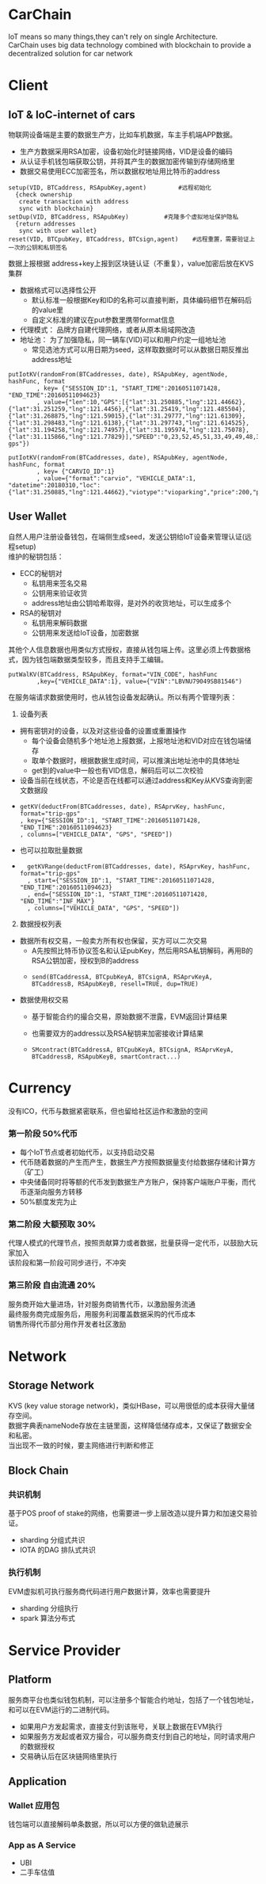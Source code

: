 # CarChain
IoT means so many things,they can't rely on single Architecture.  
CarChain uses big data technology combined with blockchain to provide a decentralized solution for car network

# Client
## IoT & IoC-internet of cars
物联网设备端是主要的数据生产方，比如车机数据，车主手机端APP数据。

* 生产方数据采用RSA加密，设备初始化时链接网络，VID是设备的编码
* 从认证手机钱包端获取公钥，并将其产生的数据加密传输到存储网络里
* 数据交易使用ECC加密签名，所以数据权地址用比特币的address
```
setup(VID, BTCaddress, RSApubKey,agent)			#远程初始化
  {check ownership
   create transaction with address
   sync with blockchain}
setDup(VID, BTCaddress, RSApubKey)			#克隆多个虚拟地址保护隐私
  {return addresses
   sync with user wallet}
reset(VID, BTCpubKey, BTCaddress, BTCsign,agent)	#远程重置，需要验证上一次的公钥和私钥签名
```
数据上报根据 address+key上报到区块链认证（不重复），value加密后放在KVS集群
* 数据格式可以选择性公开
	- 默认标准一般根据Key和ID的名称可以直接判断，具体编码细节在解码后的value里
	- 自定义标准的建议在put参数里携带format信息
* 代理模式： 品牌方自建代理网络，或者从原本局域网改造
* 地址池： 为了加强隐私，同一辆车(VID)可以和用户约定一组地址池
	- 常见选池方式可以用日期为seed，这样取数据时可以从数据日期反推出address地址
```
putIotKV(randomFrom(BTCaddresses, date), RSApubKey, agentNode, hashFunc, format
		, key= {"SESSION_ID":1, "START_TIME":20160511071428, "END_TIME":20160511094623}
		, value={"len":10,"GPS":[{"lat":31.250885,"lng":121.44662},{"lat":31.251259,"lng":121.4456},{"lat":31.25419,"lng":121.485504},{"lat":31.268875,"lng":121.59015},{"lat":31.29777,"lng":121.61309},{"lat":31.298483,"lng":121.6138},{"lat":31.297743,"lng":121.614525},{"lat":31.194258,"lng":121.74957},{"lat":31.195974,"lng":121.75078},{"lat":31.115866,"lng":121.77829}],"SPEED":"0,23,52,45,51,33,49,49,48,37","VEHICLE_DATA":1,"format"="trip-gps"})

putIotKV(randomFrom(BTCaddresses, date), RSApubKey, agentNode, hashFunc, format
		, key= {"CARVIO_ID":1}
		, value={"format":"carvio", "VEHICLE_DATA":1, "datetime":20180310,"loc":{"lat":31.250885,"lng":121.44662},"viotype":"vioparking","price":200,"point":0})
```


## User Wallet
自然人用户注册设备钱包，在端侧生成seed，发送公钥给IoT设备来管理认证(远程setup)  
维护的秘钥包括： 
* ECC的秘钥对
	- 私钥用来签名交易
	- 公钥用来验证收货
	- address地址由公钥哈希取得，是对外的收货地址，可以生成多个
* RSA的秘钥对
	- 私钥用来解码数据
	- 公钥用来发送给IoT设备，加密数据

其他个人信息数据也用类似方式授权，直接从钱包端上传。这里必须上传数据格式，因为钱包端数据类型较多，而且支持手工编辑。
```
putWalKV(BTCaddress, RSApubKey, format="VIN_CODE", hashFunc
		,key={"VEHICLE_DATA":1}, value={"VIN":"LBVNU79049SB81546")
```
在服务端请求数据使用时，也从钱包设备发起确认。所以有两个管理列表：

1. 设备列表
  - 拥有密钥对的设备，以及对这些设备的设置或重置操作
    - 每个设备会随机多个地址池上报数据，上报地址池和VID对应在钱包端储存
    - 取单个数据时，根据数据生成时间，可以推演出地址池中的具体地址
    - get到的value中一般也有VID信息，解码后可以二次校验
  - 设备当前在线状态，不论是否在线都可以通过address和Key从KVS查询到密文数据段
  - ```
    getKV(deductFrom(BTCaddresses, date), RSAprvKey, hashFunc, format="trip-gps"
    , key={"SESSION_ID":1, "START_TIME":20160511071428, "END_TIME":20160511094623}
    , columns=["VEHICLE_DATA", "GPS", "SPEED"])
    ```
  - 也可以拉取批量数据
  - ```
      getKVRange(deductFrom(BTCaddresses, date), RSAprvKey, hashFunc, format="trip-gps"
      , start={"SESSION_ID":1, "START_TIME":20160511071428, "END_TIME":20160511094623}
      , end={"SESSION_ID":1, "START_TIME":20160511071428, "END_TIME":"INF_MAX"}
      , columns=["VEHICLE_DATA", "GPS", "SPEED"])
      ```
2. 数据授权列表
  - 数据所有权交易，一般卖方所有权也保留，买方可以二次交易
    - A先按照比特币协议签名和认证pubKey，然后用RSA私钥解码，再用B的RSA公钥加密，授权到B的address
    - ```
      send(BTCaddressA, BTCpubKeyA, BTCsignA, RSAprvKeyA, BTCaddressB, RSApubKeyB, resell=TRUE, dup=TRUE)
      ```
  - 数据使用权交易
    - 基于智能合约的撮合交易，原始数据不泄露，EVM返回计算结果

    - 也需要双方的address以及RSA秘钥来加密接收计算结果

    - ```
      SMcontract(BTCaddressA, BTCpubKeyA, BTCsignA, RSAprvKeyA, BTCaddressB, RSApubKeyB, smartContract...)
      ```

# Currency
没有ICO，代币与数据紧密联系，但也留给社区运作和激励的空间
### 第一阶段 50%代币
* 每个IoT节点或者初始代币，以支持启动交易
* 代币随着数据的产生而产生，数据生产方按照数据量支付给数据存储和计算方（矿工）
* 中央储备同时将等额的代币发到数据生产方账户，保持客户端账户平衡，而代币逐渐向服务方转移
* 50%额度发完为止

### 第二阶段 大额预取 30%
代理人模式的代理节点，按照贡献算力或者数据，批量获得一定代币，以鼓励大玩家加入  
该阶段和第一阶段可同步进行，不冲突

### 第三阶段 自由流通 20%
服务商开始大量进场，针对服务商销售代币，以激励服务流通  
最终服务商完成服务后，用服务利润覆盖数据采购的代币成本  
销售所得代币部分用作开发者社区激励

# Network
## Storage Network
KVS (key value storage network)，类似HBase，可以用很低的成本获得大量储存空间。  
数据字典表nameNode存放在主链里面，这样降低储存成本，又保证了数据安全和私密。  
当出现不一致的时候，要主网络进行判断和修正

## Block Chain
### 共识机制
基于POS proof of stake的网络，也需要进一步上层改造以提升算力和加速交易验证。
* sharding 分组式共识
* IOTA 的DAG 排队式共识

### 执行机制
EVM虚拟机可执行服务商代码进行用户数据计算，效率也需要提升
* sharding 分组执行
* spark 算法分布式

# Service Provider
## Platform
服务商平台也类似钱包机制，可以注册多个智能合约地址，包括了一个钱包地址，和可以在EVM运行的二进制代码。
* 如果用户方发起需求，直接支付到该账号，关联上数据在EVM执行
* 如果服务方发起或者双方撮合，可以服务商支付到自己的地址，同时请求用户的数据授权
* 交易确认后在区块链网络里执行

## Application
### Wallet 应用包
钱包端可以直接解码单条数据，所以可以方便的做轨迹展示

### App as A Service
* UBI
* 二手车估值
